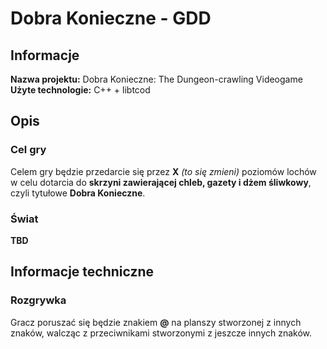 # Dobra Konieczne - GDD

## Informacje

**Nazwa projektu:** Dobra Konieczne: The Dungeon-crawling Videogame  
**Użyte technologie:** C++ + libtcod  

## Opis

### Cel gry

Celem gry będzie przedarcie się przez **X** *(to się zmieni)* poziomów lochów w celu dotarcia do **skrzyni zawierającej chleb, gazety i dżem śliwkowy**, czyli tytułowe **Dobra Konieczne**.

### Świat

**TBD**

## Informacje techniczne

### Rozgrywka

Gracz poruszać się będzie znakiem **@** na planszy stworzonej z innych znaków, walcząc z przeciwnikami stworzonymi z jeszcze innych znaków.
